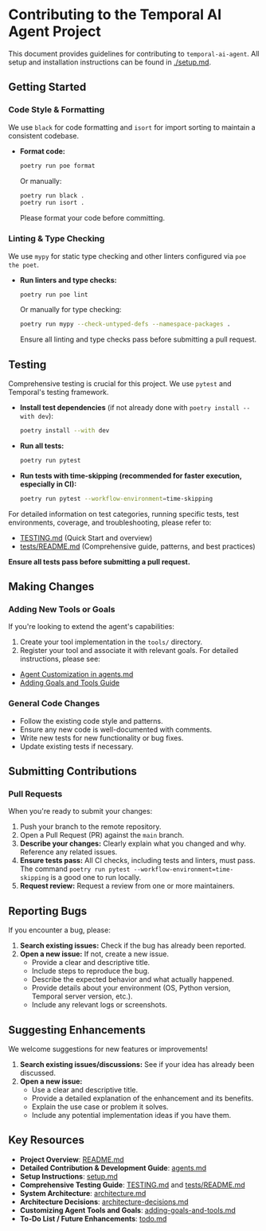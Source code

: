 # Contributing to the Temporal AI Agent Project

This document provides guidelines for contributing to `temporal-ai-agent`. All setup and installation instructions can be found in [./setup.md](./setup.md).

## Getting Started

### Code Style & Formatting
We use `black` for code formatting and `isort` for import sorting to maintain a consistent codebase.
-   **Format code:**
    ```bash
    poetry run poe format
    ```
    Or manually:
    ```bash
    poetry run black .
    poetry run isort .
    ```
    Please format your code before committing.

### Linting & Type Checking
We use `mypy` for static type checking and other linters configured via `poe the poet`.
-   **Run linters and type checks:**
    ```bash
    poetry run poe lint
    ```
    Or manually for type checking:
    ```bash
    poetry run mypy --check-untyped-defs --namespace-packages .
    ```
    Ensure all linting and type checks pass before submitting a pull request.

## Testing
Comprehensive testing is crucial for this project. We use `pytest` and Temporal's testing framework.
-   **Install test dependencies** (if not already done with `poetry install --with dev`):
    ```bash
    poetry install --with dev
    ```
-   **Run all tests:**
    ```bash
    poetry run pytest
    ```
-   **Run tests with time-skipping (recommended for faster execution, especially in CI):**
    ```bash
    poetry run pytest --workflow-environment=time-skipping
    ```

For detailed information on test categories, running specific tests, test environments, coverage, and troubleshooting, please refer to:
-   [TESTING.md](./TESTING.md) (Quick Start and overview)
-   [tests/README.md](./tests/README.md) (Comprehensive guide, patterns, and best practices)

**Ensure all tests pass before submitting a pull request.**

## Making Changes

### Adding New Tools or Goals
If you're looking to extend the agent's capabilities:
1.  Create your tool implementation in the `tools/` directory.
2.  Register your tool and associate it with relevant goals.
For detailed instructions, please see:
-   [Agent Customization in agents.md](./agents.md#agent-customization)
-   [Adding Goals and Tools Guide](./adding-goals-and-tools.md)

### General Code Changes
-   Follow the existing code style and patterns.
-   Ensure any new code is well-documented with comments.
-   Write new tests for new functionality or bug fixes.
-   Update existing tests if necessary.

## Submitting Contributions

### Pull Requests
When you're ready to submit your changes:
1.  Push your branch to the remote repository.
2.  Open a Pull Request (PR) against the `main` branch.
3.  **Describe your changes:** Clearly explain what you changed and why. Reference any related issues.
4.  **Ensure tests pass:** All CI checks, including tests and linters, must pass. The command `poetry run pytest --workflow-environment=time-skipping` is a good one to run locally.
5.  **Request review:** Request a review from one or more maintainers.

## Reporting Bugs
If you encounter a bug, please:
1.  **Search existing issues:** Check if the bug has already been reported.
2.  **Open a new issue:** If not, create a new issue.
    -   Provide a clear and descriptive title.
    -   Include steps to reproduce the bug.
    -   Describe the expected behavior and what actually happened.
    -   Provide details about your environment (OS, Python version, Temporal server version, etc.).
    -   Include any relevant logs or screenshots.

## Suggesting Enhancements
We welcome suggestions for new features or improvements!
1.  **Search existing issues/discussions:** See if your idea has already been discussed.
2.  **Open a new issue:**
    -   Use a clear and descriptive title.
    -   Provide a detailed explanation of the enhancement and its benefits.
    -   Explain the use case or problem it solves.
    -   Include any potential implementation ideas if you have them.

## Key Resources
-   **Project Overview**: [README.md](./README.md)
-   **Detailed Contribution & Development Guide**: [agents.md](./agents.md)
-   **Setup Instructions**: [setup.md](./setup.md)
-   **Comprehensive Testing Guide**: [TESTING.md](./TESTING.md) and [tests/README.md](./tests/README.md)
-   **System Architecture**: [architecture.md](./architecture.md)
-   **Architecture Decisions**: [architecture-decisions.md](./architecture-decisions.md)
-   **Customizing Agent Tools and Goals**: [adding-goals-and-tools.md](./adding-goals-and-tools.md)
-   **To-Do List / Future Enhancements**: [todo.md](./todo.md)